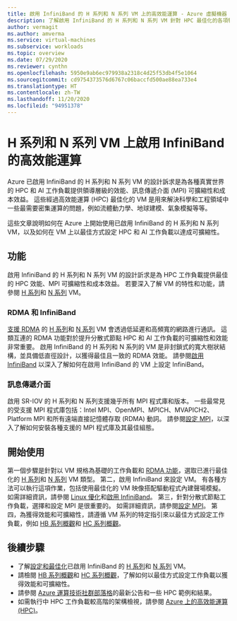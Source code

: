 ```yaml
---
title: 啟用 InfiniBand 的 H 系列和 N 系列 VM 上的高效能運算 - Azure 虛擬機器
description: 了解啟用 InfiniBand 的 H 系列和 N 系列 VM 針對 HPC 最佳化的各項特性和功能。
author: vermagit
ms.author: amverma
ms.service: virtual-machines
ms.subservice: workloads
ms.topic: overview
ms.date: 07/29/2020
ms.reviewer: cynthn
ms.openlocfilehash: 5950e9ab6ec979938a2318c4d25f53db4f5e1064
ms.sourcegitcommit: cd9754373576d6767c06baccfd500ae88ea733e4
ms.translationtype: HT
ms.contentlocale: zh-TW
ms.lasthandoff: 11/20/2020
ms.locfileid: "94951378"
---
```

# <a name="high-performance-computing-on-infiniband-enabled-h-series-and-n-series-vms"></a>H 系列和 N 系列 VM 上啟用 InfiniBand 的高效能運算

Azure 已啟用 InfiniBand 的 H 系列和 N 系列 VM 的設計訴求是為各種真實世界的 HPC 和 AI 工作負載提供領導層級的效能、訊息傳遞介面 (MPI) 可擴縮性和成本效益。 這些經過高效能運算 (HPC) 最佳化的 VM 是用來解決科學和工程領域中一些最需要密集運算的問題，例如流體動力學、地球建模、氣象模擬等等。

這些文章說明如何在 Azure 上開始使用已啟用 InfiniBand 的 H 系列和 N 系列 VM，以及如何在 VM 上以最佳方式設定 HPC 和 AI 工作負載以達成可擴縮性。

## <a name="features-and-capabilities"></a>功能

啟用 InfiniBand 的 H 系列和 N 系列 VM 的設計訢求是為 HPC 工作負載提供最佳的 HPC 效能、MPI 可擴縮性和成本效益。 若要深入了解 VM 的特性和功能，請參閱 [H 系列](../../sizes-hpc.md)和 [N 系列](../../sizes-gpu.md) VM。

### <a name="rdma-and-infiniband"></a>RDMA 和 InfiniBand

[支援 RDMA](../../sizes-hpc.md#rdma-capable-instances) 的 [H 系列](../../sizes-hpc.md)和 [N 系列](../../sizes-gpu.md) VM 會透過低延遲和高頻寬的網路進行通訊。 這類互連的 RDMA 功能對於提升分散式節點 HPC 和 AI 工作負載的可擴縮性和效能非常重要。 啟用 InfiniBand 的 H 系列和 N 系列的 VM 是非封鎖式的寬大樹狀結構，並具備低直徑設計，以獲得最佳且一致的 RDMA 效能。
請參閱[啟用 InfiniBand](enable-infiniband.md) 以深入了解如何在啟用 InfiniBand 的 VM 上設定 InfiniBand。

### <a name="message-passing-interface"></a>訊息傳遞介面

啟用 SR-IOV 的 H 系列和 N 系列支援幾乎所有 MPI 程式庫和版本。 一些最常見的受支援 MPI 程式庫包括：Intel MPI、OpenMPI、MPICH、MVAPICH2、Platform MPI 和所有遠端直接記憶體存取 (RDMA) 動詞。
請參閱[設定 MPI](setup-mpi.md)，以深入了解如何安裝各種支援的 MPI 程式庫及其最佳組態。

## <a name="get-started"></a>開始使用

第一個步驟是針對以 VM 規格為基礎的工作負載和 [RDMA 功能](../../sizes-hpc.md#rdma-capable-instances)，選取已進行最佳化的 [H 系列](../../sizes-hpc.md)和 [N 系列](../../sizes-gpu.md) VM 類型。
第二，啟用 InfiniBand 來設定 VM。 有各種方法可以執行這項作業，包括使用最佳化的 VM 映像搭配驅動程式內建聲場模擬。如需詳細資訊，請參閱 [Linux 優化](configure.md)和[啟用 InfiniBand](enable-infiniband.md)。
第三，針對分散式節點工作負載，選擇和設定 MPI 是很重要的。 如需詳細資訊，請參閱[設定 MPI](setup-mpi.md)。
第四，為獲得效能和可擴縮性，請遵循 VM 系列的特定指引來以最佳方式設定工作負載，例如 [HB 系列概觀](hb-series-overview.md)和 [HC 系列概觀](hc-series-overview.md)。

## <a name="next-steps"></a>後續步驟

- 了解[設定和最佳化](configure.md)已啟用 InfiniBand 的 [H 系列](../../sizes-hpc.md)和 [N 系列](../../sizes-gpu.md) VM。
- 請檢閱 [HB 系列概觀](hb-series-overview.md)和 [HC 系列概觀](hc-series-overview.md)，了解如何以最佳方式設定工作負載以獲得效能和可擴縮性。
- 請參閱 [Azure 運算技術社群部落格](https://techcommunity.microsoft.com/t5/azure-compute/bg-p/AzureCompute)的最新公告和一些 HPC 範例和結果。
- 如需執行中 HPC 工作負載較高階的架構檢視，請參閱 [Azure 上的高效能運算 (HPC)](/azure/architecture/topics/high-performance-computing/)。
